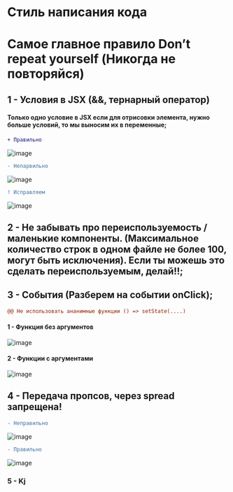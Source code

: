 # Стиль написания кода
# Самое главное правило Don’t repeat yourself (Никогда не повторяйся)
## 1 - Условия в JSX (&&, тернарный оператор)
#### Только одно условие в JSX если для отрисовки элемента, нужно больше условий, то мы выносим их в переменные;
```diff
+ Правильно
```
![image](https://user-images.githubusercontent.com/81239058/152281150-cadad01c-b83d-4f3f-b4d7-bfe80aa58bb0.png)
```diff
- Непарвильно
```
![image](https://user-images.githubusercontent.com/81239058/152281431-c5d15bc2-9605-49c2-9b31-135dc58b7706.png)
```diff
! Исправляем
```
![image](https://user-images.githubusercontent.com/81239058/152281547-69236556-6a7f-4b29-b034-f5be5c5cd009.png)
## 2 - Не забывать про переиспользуемость / маленькие компоненты. (Максимальное количество строк в одном файле не более 100, могут быть исключения). Если ты можешь это сделать переиспользуемым, делай!!;
## 3 - События (Разберем на событии onClick);
```diff
@@ Не использовать ананимные функции () => setState(....)
```
#### 1 - Функция без аргументов
![image](https://user-images.githubusercontent.com/81239058/152282837-04377116-8476-4ab3-a896-ae55573d8ba9.png)
#### 2 - Функции с аргументами
![image](https://user-images.githubusercontent.com/81239058/152283282-478b3c8f-9bdf-4072-bfbc-08d2e3043d38.png)
## 4 - Передача пропсов, через spread запрещена!
```diff
- Неправильно
```
![image](https://user-images.githubusercontent.com/81239058/152283782-c160c452-b79e-4cb6-8d14-a75c144471c6.png)
```diff
- Правильно
```
![image](https://user-images.githubusercontent.com/81239058/152284049-8c166cdf-d124-46bf-8793-8b811d891b86.png)
### 5 - Kj
